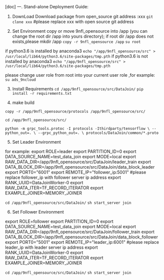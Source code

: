 [doc]
一. Stand-alone Deployment Guide:

1. DownLoad 
Download package from open_source git address :xxx
`git clone xxx`
#please replace xxx with open source git address
   
2. Set Environment
copy or move 9nfl_opensource into /app (you can change the root dir /app into yours directory);
if root dir /app does not exists,please mkdir /app
`copy -r 9nfl_opensource /app`
`su root`

if python3.6 is installed by anaconda3
`echo "/app/9nfl_opensource/src" > /usr/local/lib64/python3.6/site-packages/tmp.pth`
if python3.6 is not installed  by anaconda3
`echo "/app/9nfl_opensource/src" > /usr/local/lib64/python3.6/site-packages/tmp.pth` 

please change user role from root into your current user role ,for example:
 `su ads_9ncloud`
 
 
3. Install Requirements
`cd /app/9nfl_opensource/src/DataJoin/`
`pip install -r requirements.txt`

4. make build

`copy -r /app/9nfl_opensource/protocols /app/9nfl_opensource/src/`

`cd /app/9nfl_opensource/src/`

`python -m grpc_tools.protoc -I protocols -Ithirdparty/tensorflow \
        --python_out=. \
        --grpc_python_out=. \
        protocols/DataJoin/common/*.proto`

5. Set Leader Environment

for example:
export ROLE=leader
export PARTITION_ID=0
export DATA_SOURCE_NAME=test_data_join
export MODE=local
export RAW_DATA_DIR=/app/9nfl_opensource/src/DataJoin/leader_train
export DATA_BLOCK_DIR=/app/9nfl_opensource/src/DataJoin/data_block_leader
export PORT0="6001"
export REMOTE_IP="follower_ip:5001"
#please replace follower_ip with follower server ip address
export RANK_UUID=DataJoinWorker-0
export RAW_DATA_ITER=TF_RECORD_ITERATOR
export EXAMPLE_JOINER=MEMORY_JOINER

`cd /app/9nfl_opensource/src/DataJoin/`
`sh start_server join`

6. Set Follower Environment

export ROLE=follower
export PARTITION_ID=0
export DATA_SOURCE_NAME=test_data_join
export MODE=local
export RAW_DATA_DIR=/app/9nfl_opensource/src/DataJoin/follower_train
export DATA_BLOCK_DIR=/app/9nfl_opensource/src/DataJoin/data_block_follower
export PORT0="5001"
export REMOTE_IP="leader_ip:6001"
#please replace leader_ip with leader server ip address
export RANK_UUID=DataJoinWorker-0
export RAW_DATA_ITER=TF_RECORD_ITERATOR
export EXAMPLE_JOINER=MEMORY_JOINER

`cd /app/9nfl_opensource/src/DataJoin/`
`sh start_server join`


